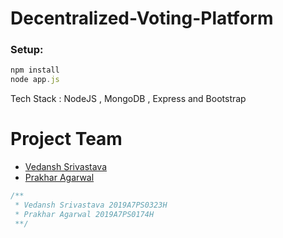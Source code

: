 # Decentralized-Voting-Platform

### Setup:
```js
npm install
node app.js
```
Tech Stack :  NodeJS , MongoDB , Express and Bootstrap

# Project Team

- [Vedansh Srivastava](https://github.com/vedansh-srivastava)
- [Prakhar Agarwal](https://github.com/PrAkHaR-BitsPilani)

```cpp
/**
 * Vedansh Srivastava 2019A7PS0323H
 * Prakhar Agarwal 2019A7PS0174H
 **/
```
